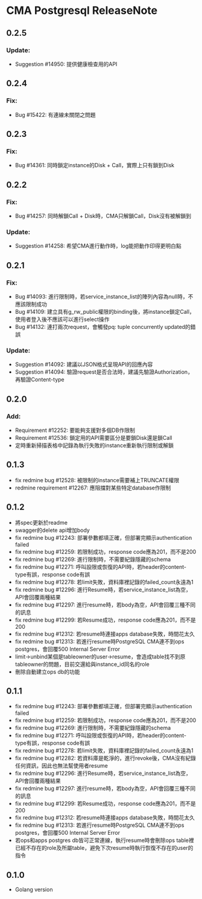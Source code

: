 # CMA Postgresql ReleaseNote

## 0.2.5

### Update:
- Suggestion #14950: 提供健康檢查用的API

## 0.2.4

### Fix:
- Bug #15422: 有連線未關閉之問題

## 0.2.3

### Fix:
- Bug #14361: 同時鎖定instance的Disk + Call，實際上只有鎖到Disk

## 0.2.2

### Fix:
- Bug #14257: 同時解鎖Call + Disk時，CMA只解鎖Call，Disk沒有被解鎖到

### Update:
- Suggestion #14258: 希望CMA進行動作時，log能把動作印得更明白點

## 0.2.1

### Fix:
- Bug #14093: 進行限制時，若service_instance_list的陣列內容為null時，不應該限制成功
- Bug #14109: 建立具有g_rw_public權限的binding後，將instance鎖定Call，使用者登入後不應該可以進行select操作
- Bug #14132: 連打兩次request，會觸發pq: tuple concurrently updated的錯誤

### Update:
- Suggestion #14092: 建議以JSON格式呈現API的回應內容
- Suggestion #14094: 驗證request是否合法時，建議先驗證Authorization，再驗證Content-type

## 0.2.0

### Add:
- Requirement #12252: 要能夠支援對多個DB作限制
- Requirement #12536: 鎖定用的API需要區分是要鎖Disk還是鎖Call
- 定時重新掃描表格中記錄為執行失敗的instance重新執行限制或解鎖

## 0.1.3

- fix redmine bug #12528: 被限制的instance需要補上TRUNCATE權限
- redmine requirement #12267: 應阻擋對某些特定database作限制

## 0.1.2

- 將spec更新於readme
- swagger的delete api增加body
- fix redmine bug #12243: 部署參數都填正確，但部署完顯示authentication failed
- fix redmine bug #12259: 若限制成功，response code應為201，而不是200
- fix redmine bug #12269: 進行限制時，不需要紀錄隱藏的schema
- fix redmine bug #12271: 呼叫設限或恢復的API時，若header的content-type有誤，response code有誤
- fix redmine bug #12278: 若limit失敗，資料庫裡記錄的failed_count永遠為1
- fix redmine bug #12296: 進行Resume時，若service_instance_list為空，API會回覆兩種結果
- fix redmine bug #12297: 進行resume時，若body為空，API會回覆三種不同的訊息
- fix redmine bug #12299: 若Resume成功，response code應為201，而不是200
- fix redmine bug #12312: 若resume時連接apps database失敗，時間花太久
- fix redmine bug #12313: 若進行resume時PostgreSQL CMA連不到ops postgres，會回覆500 Internal Server Error
- limit→unbind某個是tableowner的user→resume，會造成table找不到原tableowner的問題，目前交還給與instance_id同名的role
- 刪除自動建立ops db的功能

## 0.1.1

- fix redmine bug #12243: 部署參數都填正確，但部署完顯示authentication failed
- fix redmine bug #12259: 若限制成功，response code應為201，而不是200
- fix redmine bug #12269: 進行限制時，不需要紀錄隱藏的schema
- fix redmine bug #12271: 呼叫設限或恢復的API時，若header的content-type有誤，response code有誤
- fix redmine bug #12278: 若limit失敗，資料庫裡記錄的failed_count永遠為1
- fix redmine bug #12282: 若資料庫是乾淨的，進行revoke後，CMA沒有紀錄任何資訊，因此也無法幫使用者resume
- fix redmine bug #12296: 進行Resume時，若service_instance_list為空，API會回覆兩種結果
- fix redmine bug #12297: 進行resume時，若body為空，API會回覆三種不同的訊息
- fix redmine bug #12299: 若Resume成功，response code應為201，而不是200
- fix redmine bug #12312: 若resume時連接apps database失敗，時間花太久
- fix redmine bug #12313: 若進行resume時PostgreSQL CMA連不到ops postgres，會回覆500 Internal Server Error
- 若ops和apps postgres db皆可正常連線，執行resume時會刪除ops table裡已經不存在的role及所屬table，避免下次resume時執行恢復不存在的user的指令

## 0.1.0

- Golang version
